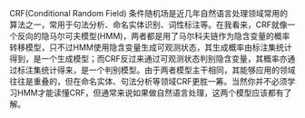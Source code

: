 CRF\(Conditional Random Field\) 条件随机场是近几年自然语言处理领域常用的算法之一，常用于句法分析、命名实体识别、词性标注等。在我看来，CRF就像一个反向的隐马尔可夫模型\(HMM\)，两者都是用了马尔科夫链作为隐含变量的概率转移模型，只不过HMM使用隐含变量生成可观测状态，其生成概率由标注集统计得到，是一个生成模型；而CRF反过来通过可观测状态判别隐含变量，其概率亦通过标注集统计得来，是一个判别模型。由于两者模型主干相同，其能够应用的领域往往是重叠的，但在命名实体、句法分析等领域CRF更胜一筹。当然你并不必须学习HMM才能读懂CRF，但通常来说如果做自然语言处理，这两个模型应该都有了解。


